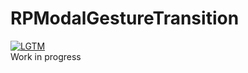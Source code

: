 # RPModalGestureTransition
[![LGTM](http://lgtm.in/p/sG6lhHcRp)](http://lgtm.in/i/sG6lhHcRp)  
Work in progress
